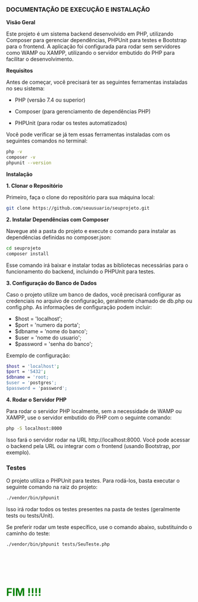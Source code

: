 ### **DOCUMENTAÇÃO DE EXECUÇÃO E INSTALAÇÃO**

**Visão Geral**

Este projeto é um sistema backend desenvolvido em PHP, utilizando Composer para gerenciar dependências, PHPUnit para testes e Bootstrap para o frontend. A aplicação foi configurada para rodar sem servidores como WAMP ou XAMPP, utilizando o servidor embutido do PHP para facilitar o desenvolvimento.

**Requisitos**

Antes de começar, você precisará ter as seguintes ferramentas instaladas no seu sistema:

- PHP (versão 7.4 ou superior)

- Composer (para gerenciamento de dependências PHP)
- PHPUnit (para rodar os testes automatizados)

Você pode verificar se já tem essas ferramentas instaladas com os seguintes comandos no terminal:

```bash
php -v
composer -v
phpunit --version
```

**Instalação**

**1. Clonar o Repositório**

Primeiro, faça o clone do repositório para sua máquina local:
```bash
git clone https://github.com/seuusuario/seuprojeto.git

```
**2. Instalar Dependências com Composer**

Navegue até a pasta do projeto e execute o comando para instalar as dependências definidas no composer.json:
```bash
cd seuprojeto
composer install
```
Esse comando irá baixar e instalar todas as bibliotecas necessárias para o funcionamento do backend, incluindo o PHPUnit para testes.

**3. Configuração do Banco de Dados**

Caso o projeto utilize um banco de dados, você precisará configurar as credenciais no arquivo de configuração, geralmente chamado de db.php ou config.php. As informações de configuração podem incluir:

- $host = 'localhost';
- $port = 'numero da porta';
- $dbname = 'nome do banco';
- $user = 'nome do usuario';
- $password = 'senha do banco';

Exemplo de configuração:
```bash
$host = 'localhost';
$port = '5432';
$dbname = 'root;
$user = 'postgres';
$password = 'password';

```
**4. Rodar o Servidor PHP**

Para rodar o servidor PHP localmente, sem a necessidade de WAMP ou XAMPP, use o servidor embutido do PHP com o seguinte comando:
```bash
php -S localhost:8000
```
Isso fará o servidor rodar na URL http://localhost:8000. Você pode acessar o backend pela URL ou integrar com o frontend (usando Bootstrap, por exemplo).

### **Testes**
O projeto utiliza o PHPUnit para testes. Para rodá-los, basta executar o seguinte comando na raiz do projeto:
```bash
./vendor/bin/phpunit
```
Isso irá rodar todos os testes presentes na pasta de testes (geralmente tests ou tests/Unit).

Se preferir rodar um teste específico, use o comando abaixo, substituindo o caminho do teste:
```bash
./vendor/bin/phpunit tests/SeuTeste.php
```

<br><br><br>

<h1 style="color: green;">FIM !!!!</h1>




